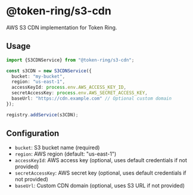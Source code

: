 # @token-ring/s3-cdn

AWS S3 CDN implementation for Token Ring.

## Usage

```typescript
import {S3CDNService} from "@token-ring/s3-cdn";

const s3CDN = new S3CDNService({
  bucket: "my-bucket",
  region: "us-east-1",
  accessKeyId: process.env.AWS_ACCESS_KEY_ID,
  secretAccessKey: process.env.AWS_SECRET_ACCESS_KEY,
  baseUrl: "https://cdn.example.com" // Optional custom domain
});

registry.addService(s3CDN);
```

## Configuration

- `bucket`: S3 bucket name (required)
- `region`: AWS region (default: "us-east-1")
- `accessKeyId`: AWS access key (optional, uses default credentials if not provided)
- `secretAccessKey`: AWS secret key (optional, uses default credentials if not provided)
- `baseUrl`: Custom CDN domain (optional, uses S3 URL if not provided)